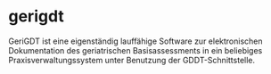 # gerigdt
GeriGDT ist eine eigenständig lauffähige Software zur elektronischen Dokumentation des geriatrischen Basisassessments in ein beliebiges Praxisverwaltungssystem unter Benutzung der GDDT-Schnittstelle.
